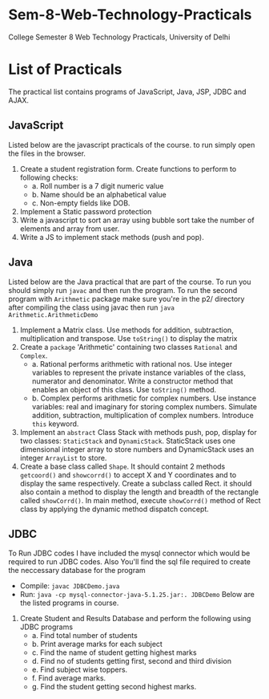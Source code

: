 # Sem-8-Web-Technology-Practicals
College Semester 8 Web Technology Practicals, University of Delhi

# List of Practicals

The practical list contains programs of JavaScript, Java, JSP, JDBC and AJAX.

## JavaScript
Listed below are the javascript practicals of the course. to run simply open the files in the browser.
1. Create a student registration form. Create functions to perform to following checks:
    - a. Roll number is a 7 digit numeric value
    - b. Name should be an alphabetical value
    - c. Non-empty fields like DOB.
2. Implement a Static password protection
3. Write a javascript to sort an array using bubble sort take the number of elements and array from user.
4. Write a JS to implement stack methods (push and pop).

## Java
Listed below are the Java practical that are part of the course. To run you should simply run `javac` and then run the program. To run the second program with `Arithmetic` package make sure you're in the p2/ directory after compiling the class using javac then run `java Arithmetic.ArithmeticDemo`
1. Implement a Matrix class. Use methods for addition, subtraction, multiplication and transpose. Use `toString()` to display the matrix
2. Create a `package` 'Arithmetic' containing two classes `Rational` and `Complex`.
    - a. Rational performs arithmetic with rational nos. Use integer variables to represent the private instance variables of the class, numerator and denominator. Write a constructor method that enables an object of this class. Use `toString()` method.
    - b. Complex performs arithmetic for complex numbers. Use instance variables: real and imaginary for storing complex numbers. Simulate addition, subtraction, multiplication of complex numbers. Introduce `this` keyword.
3. Implement an `abstract` Class Stack with methods push, pop, display for two classes: `StaticStack` and `DynamicStack`. StaticStack uses one dimensional integer array to store numbers and DynamicStack uses an integer `ArrayList` to store.
4. Create a base class called `Shape`. It should containt 2 methods `getcoord()` and `showcorrd()` to accept X and Y coordinates and to display the same respectively. Create a subclass called Rect. it should also contain a method to display the length and breadth of the rectangle called `showCorrd()`. In main method, execute `showCorrd()` method of Rect class by applying the dynamic method dispatch concept.    

## JDBC
To Run JDBC codes I have included the mysql connector which would be required to run JDBC codes. Also You'll find the sql file required to create the neccessary database for the program
- Compile: `javac JDBCDemo.java`
- Run: `java -cp mysql-connector-java-5.1.25.jar:. JDBCDemo`
Below are the listed programs in course.
1. Create Student and Results Database and perform the following using JDBC programs
    - a. Find total number of students
    - b. Print average marks for each subject
    - c. Find the name of student getting highest marks
    - d. Find no of students getting first, second and third division
    - e. Find subject wise toppers.
    - f. Find average marks.
    - g. Find the student getting second highest marks.